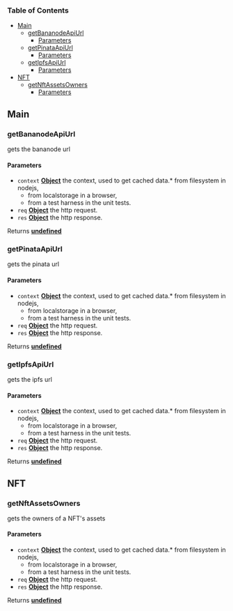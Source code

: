 <!-- Generated by documentation.js. Update this documentation by updating the source code. -->

### Table of Contents

*   [Main][1]
    *   [getBananodeApiUrl][2]
        *   [Parameters][3]
    *   [getPinataApiUrl][4]
        *   [Parameters][5]
    *   [getIpfsApiUrl][6]
        *   [Parameters][7]
*   [NFT][8]
    *   [getNftAssetsOwners][9]
        *   [Parameters][10]

## Main

### getBananodeApiUrl

gets the bananode url

#### Parameters

*   `context` **[Object][11]** the context, used to get cached data.*   from filesystem in nodejs,
    *   from localstorage in a browser,
    *   from a test harness in the unit tests.
*   `req` **[Object][11]** the http request.
*   `res` **[Object][11]** the http response.

Returns **[undefined][12]** 

### getPinataApiUrl

gets the pinata url

#### Parameters

*   `context` **[Object][11]** the context, used to get cached data.*   from filesystem in nodejs,
    *   from localstorage in a browser,
    *   from a test harness in the unit tests.
*   `req` **[Object][11]** the http request.
*   `res` **[Object][11]** the http response.

Returns **[undefined][12]** 

### getIpfsApiUrl

gets the ipfs url

#### Parameters

*   `context` **[Object][11]** the context, used to get cached data.*   from filesystem in nodejs,
    *   from localstorage in a browser,
    *   from a test harness in the unit tests.
*   `req` **[Object][11]** the http request.
*   `res` **[Object][11]** the http response.

Returns **[undefined][12]** 

## NFT

### getNftAssetsOwners

gets the owners of a NFT's assets

#### Parameters

*   `context` **[Object][11]** the context, used to get cached data.*   from filesystem in nodejs,
    *   from localstorage in a browser,
    *   from a test harness in the unit tests.
*   `req` **[Object][11]** the http request.
*   `res` **[Object][11]** the http response.

Returns **[undefined][12]** 

[1]: #main

[2]: #getbananodeapiurl

[3]: #parameters

[4]: #getpinataapiurl

[5]: #parameters-1

[6]: #getipfsapiurl

[7]: #parameters-2

[8]: #nft

[9]: #getnftassetsowners

[10]: #parameters-3

[11]: https://developer.mozilla.org/docs/Web/JavaScript/Reference/Global_Objects/Object

[12]: https://developer.mozilla.org/docs/Web/JavaScript/Reference/Global_Objects/undefined

